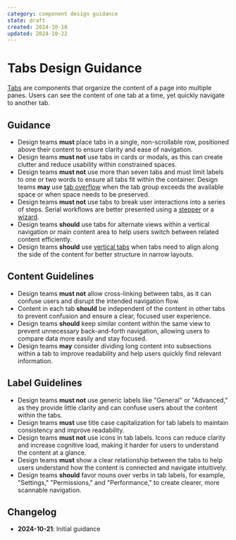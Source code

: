 ```yaml
---
category: component design guidance
state: draft
created: 2024-10-18
updated: 2024-10-22
---
```


# Tabs Design Guidance

[Tabs](https://clarity.design/documentation/tabs) are components that organize the content of a page into multiple panes. Users can see the content of one tab at a time, yet quickly navigate to another tab.

## Guidance

- Design teams **must** place tabs in a single, non-scrollable row, positioned above their content to ensure clarity and ease of navigation.
- Design teams **must not** use tabs in cards or modals, as this can create clutter and reduce usability within constrained spaces.
- Design teams **must not** use more than seven tabs and must limit labels to one or two words to ensure all tabs fit within the container.  Design teams **may** use [tab overflow](https://clarity.design/documentation/tabs/code#overflow-tabs) when the tab group exceeds the available space or when space needs to be preserved.
- Design teams **must not** use tabs to break user interactions into a series of steps. Serial workflows are better presented using a [stepper](https://clarity.design/documentation/stepper) or a [wizard](https://clarity.design/documentation/wizard). 
- Design teams **should** use tabs for alternate views within a vertical navigation or main content area to help users switch between related content efficiently.
- Design teams **should** use [vertical tabs](https://clarity.design/documentation/tabs/code#vertical-tabs) when tabs need to align along the side of the content for better structure in narrow layouts.

## Content Guidelines

- Design teams **must not** allow cross-linking between tabs, as it can confuse users and disrupt the intended navigation flow.
- Content in each tab **should** be independent of the content in other tabs to prevent confusion and ensure a clear, focused user experience.
- Design teams **should** keep similar content within the same view to prevent unnecessary back-and-forth navigation, allowing users to compare data more easily and stay focused.
- Design teams **may** consider dividing long content into subsections within a tab to improve readability and help users quickly find relevant information.

## Label Guidelines

- Design teams **must not** use generic labels like "General" or "Advanced," as they provide little clarity and can confuse users about the content within the tabs.
- Design teams **must** use title case capitalization for tab labels to maintain consistency and improve readability.
- Design teams **must not** use icons in tab labels. Icons can reduce clarity and increase cognitive load, making it harder for users to understand the content at a glance.
- Design teams **must** show a clear relationship between the tabs to help users understand how the content is connected and navigate intuitively.
- Design teams **should** favor nouns over verbs in tab labels, for example, "Settings," "Permissions," and "Performance," to create clearer, more scannable navigation.


## Changelog

- **2024-10-21**: Initial guidance